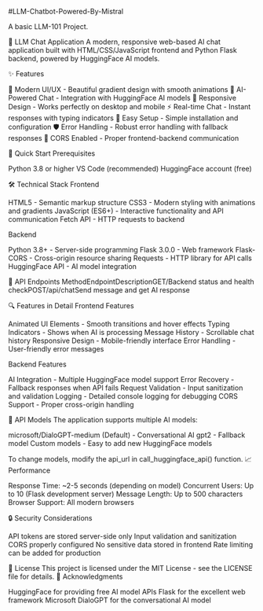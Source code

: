 #LLM-Chatbot-Powered-By-Mistral

A basic LLM-101 Project.

🤖 LLM Chat Application
A modern, responsive web-based AI chat application built with HTML/CSS/JavaScript frontend and Python Flask backend, powered by HuggingFace AI models.


✨ Features

🎨 Modern UI/UX - Beautiful gradient design with smooth animations
🤖 AI-Powered Chat - Integration with HuggingFace AI models
📱 Responsive Design - Works perfectly on desktop and mobile
⚡ Real-time Chat - Instant responses with typing indicators
🔧 Easy Setup - Simple installation and configuration
🛡️ Error Handling - Robust error handling with fallback responses
🎯 CORS Enabled - Proper frontend-backend communication

🚀 Quick Start
Prerequisites

Python 3.8 or higher
VS Code (recommended)
HuggingFace account (free)

🛠️ Technical Stack
Frontend

HTML5 - Semantic markup structure
CSS3 - Modern styling with animations and gradients
JavaScript (ES6+) - Interactive functionality and API communication
Fetch API - HTTP requests to backend

Backend

Python 3.8+ - Server-side programming
Flask 3.0.0 - Web framework
Flask-CORS - Cross-origin resource sharing
Requests - HTTP library for API calls
HuggingFace API - AI model integration

🔧 API Endpoints
MethodEndpointDescriptionGET/Backend status and health checkPOST/api/chatSend message and get AI response

🔍 Features in Detail
Frontend Features

Animated UI Elements - Smooth transitions and hover effects
Typing Indicators - Shows when AI is processing
Message History - Scrollable chat history
Responsive Design - Mobile-friendly interface
Error Handling - User-friendly error messages

Backend Features

AI Integration - Multiple HuggingFace model support
Error Recovery - Fallback responses when API fails
Request Validation - Input sanitization and validation
Logging - Detailed console logging for debugging
CORS Support - Proper cross-origin handling

🔄 API Models
The application supports multiple AI models:

microsoft/DialoGPT-medium (Default) - Conversational AI
gpt2 - Fallback model
Custom models - Easy to add new HuggingFace models

To change models, modify the api_url in call_huggingface_api() function.
📈 Performance

Response Time: ~2-5 seconds (depending on model)
Concurrent Users: Up to 10 (Flask development server)
Message Length: Up to 500 characters
Browser Support: All modern browsers

🔒 Security Considerations

API tokens are stored server-side only
Input validation and sanitization
CORS properly configured
No sensitive data stored in frontend
Rate limiting can be added for production

📄 License
This project is licensed under the MIT License - see the LICENSE file for details.
🙏 Acknowledgments

HuggingFace for providing free AI model APIs
Flask for the excellent web framework
Microsoft DialoGPT for the conversational AI model


